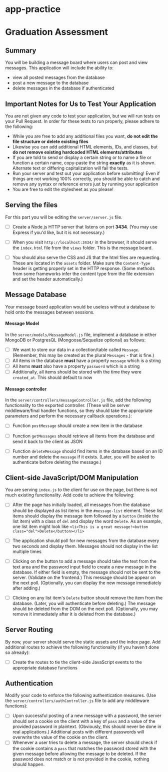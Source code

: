 # app-practice

# Graduation Assessment


## Summary
You will be building a message board where users can post and view messages. This application will include the ability to:

- view all posted messages from the database
- post a new message to the database
- delete messages in the database if authenticated


## Important Notes for Us to Test Your Application
You are not given any code to test your application, but we will run tests on your Pull Request. In order for these tests to run properly, please adhere to the following:

- While you are free to add any additional files you want, **do not edit the file structure or delete existing files**
- Likewise you can add additional HTML elements, IDs, and classes, but **do not remove existing hardcoded HTML elements/attributes**
- If you are told to send or display a certain string or to name a file or function a certain name, copy-paste the string **exactly** as it is shown. Alternate text or differing capitalization will fail the tests.
- Run your server and test out your application before submitting! Even if things are not working 100% correctly, you should be able to catch and remove any syntax or reference errors just by running your application
- You are free to edit the stylesheet as you please!



## Serving the files
For this part you will be editing the `server/server.js` file.
- [ ] Create a Node.js HTTP server that listens on port **3434**. (You may use Express if you'd like, but it is not necessary.)
- [ ] When you visit `http://localhost:3434/` in the browser, it should serve the `index.html` file from the `views` folder. This is the message board.
- [ ] You should also serve the CSS and JS that the html files are requesting. These are located in the `assets` folder. Make sure the `Content-Type` header is getting properly set in the HTTP response. (Some methods from some frameworks infer the content type from the file extension and set the header automatically.)



## Message Database
Your message board application would be useless without a database to hold onto the messages between sessions.

#### Message Model
In the `server/models/MessageModel.js` file, implement a database in either MongoDB or PostgresQL (Mongoose/Sequelize optional) as follows:
- [ ] We want to store our data in a collection/table called `Message`. (Remember, this may be created as the plural `Messages` - that is fine.)
- [ ] All items in the database **must** have a property `message` which is a string
- [ ] All items **must** also have a property `password` which is a string
- [ ] Additionally, all items should be stored with the time they were `created_at`. This should default to now

#### Message controller
In the `server/controllers/messageController.js` file, add the following functionality to the exported controller. (These will be server middleware/final handler functions, so they should take the appropriate parameters and perform the necessary callback operations.):
- [ ] Function `postMessage` should create a new item in the database
- [ ] Function `getMessages` should retrieve all items from the database and send it back to the client as JSON
- [ ] Function `deleteMessage` should find items in the database based on an ID number and delete the `message` if it exists. (Later, you will be asked to authenticate before deleting the message.)



## Client-side JavaScript/DOM Manipulation
You are serving `index.js` to the client for use on the page, but there is not much existing functionality. Add code to achieve the following:

- [ ] After the page has initially loaded, all messages from the database should be displayed as list items in the `#message-list` element. These list items should display the message item followed by a `button` (inside the list item) with a class of `del` and display the word `Delete`. As an example, one list item might look like
`<li>This is a great message!<button class="del">Delete</button></li>`
- [ ] The application should poll for new messages from the database every two seconds and display them. Messages should not display in the list multiple times
- [ ] Clicking on the button to add a message should take the text from the text area and the password input field to create a new message in the database. If either field is empty, the message should not be sent to the server. (Validate on the frontend.) This message should be appear on the next poll. (Optionally, you can display the new message immediately after adding.)
- [ ] Clicking on any list item's `Delete` button should remove the item from the database. (Later, you will authenticate before deleting.) The message should be deleted from the DOM on the next poll. (Optionally, you may remove it immediately after it is deleted from the database.)



## Server Routing
By now, your server should serve the static assets and the index page. Add additional routes to achieve the following functionality (if you haven't done so already):
- [ ] Create the routes to tie the client-side JavaScript events to the appropriate database functions



## Authentication
Modify your code to enforce the following authentication measures. (Use the `server/controllers/authController.js` file to add any middleware functions):
- [ ] Upon successful posting of a new message with a password, the server should set a cookie on the client with a key of `pass` and a value of the provided password in plaintext. (Obviously, this should never be done in real applications.) Additional posts with different passwords will overwrite the value of the cookie on the client.
- [ ] Whenever a user tries to delete a message, the server should check if the cookie contains a `pass` that matches the password stored with the given message before allowing the message to be deleted. If the password does not match or is not provided in the cookie, nothing should happen.
